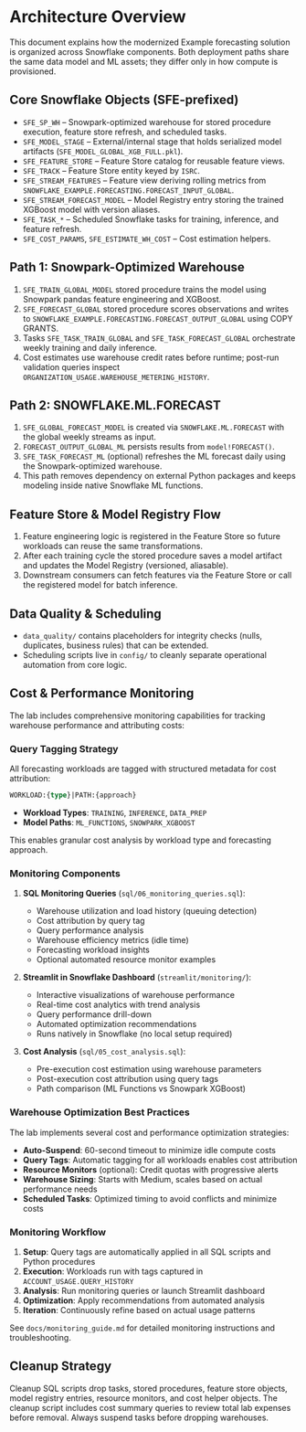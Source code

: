 # Architecture Overview

This document explains how the modernized Example forecasting solution is organized across Snowflake components. Both deployment paths share the same data model and ML assets; they differ only in how compute is provisioned.

## Core Snowflake Objects (SFE-prefixed)

- `SFE_SP_WH` – Snowpark-optimized warehouse for stored procedure execution, feature store refresh, and scheduled tasks.
- `SFE_MODEL_STAGE` – External/internal stage that holds serialized model artifacts (`SFE_MODEL_GLOBAL_XGB_FULL.pkl`).
- `SFE_FEATURE_STORE` – Feature Store catalog for reusable feature views.
- `SFE_TRACK` – Feature Store entity keyed by `ISRC`.
- `SFE_STREAM_FEATURES` – Feature view deriving rolling metrics from `SNOWFLAKE_EXAMPLE.FORECASTING.FORECAST_INPUT_GLOBAL`.
- `SFE_STREAM_FORECAST_MODEL` – Model Registry entry storing the trained XGBoost model with version aliases.
- `SFE_TASK_*` – Scheduled Snowflake tasks for training, inference, and feature refresh.
- `SFE_COST_PARAMS`, `SFE_ESTIMATE_WH_COST` – Cost estimation helpers.

## Path 1: Snowpark-Optimized Warehouse

1. `SFE_TRAIN_GLOBAL_MODEL` stored procedure trains the model using Snowpark pandas feature engineering and XGBoost.
2. `SFE_FORECAST_GLOBAL` stored procedure scores observations and writes to `SNOWFLAKE_EXAMPLE.FORECASTING.FORECAST_OUTPUT_GLOBAL` using COPY GRANTS.
3. Tasks `SFE_TASK_TRAIN_GLOBAL` and `SFE_TASK_FORECAST_GLOBAL` orchestrate weekly training and daily inference.
4. Cost estimates use warehouse credit rates before runtime; post-run validation queries inspect `ORGANIZATION_USAGE.WAREHOUSE_METERING_HISTORY`.

## Path 2: SNOWFLAKE.ML.FORECAST

1. `SFE_GLOBAL_FORECAST_MODEL` is created via `SNOWFLAKE.ML.FORECAST` with the global weekly streams as input.
2. `FORECAST_OUTPUT_GLOBAL_ML` persists results from `model!FORECAST()`.
3. `SFE_TASK_FORECAST_ML` (optional) refreshes the ML forecast daily using the Snowpark-optimized warehouse.
4. This path removes dependency on external Python packages and keeps modeling inside native Snowflake ML functions.

## Feature Store & Model Registry Flow

1. Feature engineering logic is registered in the Feature Store so future workloads can reuse the same transformations.
2. After each training cycle the stored procedure saves a model artifact and updates the Model Registry (versioned, aliasable).
3. Downstream consumers can fetch features via the Feature Store or call the registered model for batch inference.

## Data Quality & Scheduling

- `data_quality/` contains placeholders for integrity checks (nulls, duplicates, business rules) that can be extended.
- Scheduling scripts live in `config/` to cleanly separate operational automation from core logic.

## Cost & Performance Monitoring

The lab includes comprehensive monitoring capabilities for tracking warehouse performance and attributing costs:

### Query Tagging Strategy

All forecasting workloads are tagged with structured metadata for cost attribution:

```sql
WORKLOAD:{type}|PATH:{approach}
```

- **Workload Types**: `TRAINING`, `INFERENCE`, `DATA_PREP`
- **Model Paths**: `ML_FUNCTIONS`, `SNOWPARK_XGBOOST`

This enables granular cost analysis by workload type and forecasting approach.

### Monitoring Components

1. **SQL Monitoring Queries** (`sql/06_monitoring_queries.sql`):
   - Warehouse utilization and load history (queuing detection)
   - Cost attribution by query tag
   - Query performance analysis
   - Warehouse efficiency metrics (idle time)
   - Forecasting workload insights
   - Optional automated resource monitor examples

2. **Streamlit in Snowflake Dashboard** (`streamlit/monitoring/`):
   - Interactive visualizations of warehouse performance
   - Real-time cost analytics with trend analysis
   - Query performance drill-down
   - Automated optimization recommendations
   - Runs natively in Snowflake (no local setup required)

3. **Cost Analysis** (`sql/05_cost_analysis.sql`):
   - Pre-execution cost estimation using warehouse parameters
   - Post-execution cost attribution using query tags
   - Path comparison (ML Functions vs Snowpark XGBoost)

### Warehouse Optimization Best Practices

The lab implements several cost and performance optimization strategies:

- **Auto-Suspend**: 60-second timeout to minimize idle compute costs
- **Query Tags**: Automatic tagging for all workloads enables cost attribution
- **Resource Monitors** (optional): Credit quotas with progressive alerts
- **Warehouse Sizing**: Starts with Medium, scales based on actual performance needs
- **Scheduled Tasks**: Optimized timing to avoid conflicts and minimize costs

### Monitoring Workflow

1. **Setup**: Query tags are automatically applied in all SQL scripts and Python procedures
2. **Execution**: Workloads run with tags captured in `ACCOUNT_USAGE.QUERY_HISTORY`
3. **Analysis**: Run monitoring queries or launch Streamlit dashboard
4. **Optimization**: Apply recommendations from automated analysis
5. **Iteration**: Continuously refine based on actual usage patterns

See `docs/monitoring_guide.md` for detailed monitoring instructions and troubleshooting.

## Cleanup Strategy

Cleanup SQL scripts drop tasks, stored procedures, feature store objects, model registry entries, resource monitors, and cost helper objects. The cleanup script includes cost summary queries to review total lab expenses before removal. Always suspend tasks before dropping warehouses.
